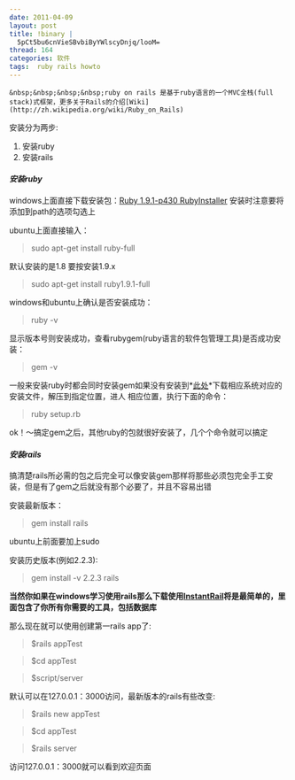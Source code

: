 ```yaml
---
date: 2011-04-09
layout: post
title: !binary |
  5pCt5bu6cnVieSBvbiByYWlscyDnjq/looM=
thread: 164
categories: 软件
tags:  ruby rails howto
---
```


    &nbsp;&nbsp;&nbsp;&nbsp;ruby on rails 是基于ruby语言的一个MVC全栈(full stack)式框架，更多关于Rails的介绍[Wiki](http://zh.wikipedia.org/wiki/Ruby_on_Rails)

安装分为两步:

1. 安装ruby
2. 安装rails


#### *安装ruby*

windows上面直接下载安装包：[Ruby 1.9.1-p430 RubyInstaller](http://rubyforge.org/frs/download.php/72075/rubyinstaller-1.9.1-p430.exe)
安装时注意要将添加到path的选项勾选上

ubuntu上面直接输入：
>  sudo apt-get install ruby-full

默认安装的是1.8
要按安装1.9.x
>  sudo apt-get install ruby1.9.1-full


windows和ubuntu上确认是否安装成功：
>  ruby -v

显示版本号则安装成功，查看rubygem(ruby语言的软件包管理工具)是否成功安装：
>  gem -v

一般来安装ruby时都会同时安装gem如果没有安装到*[此处](https://rubyforge.org/frs/?group_id=126&release_id=45823)*下载相应系统对应的安装文件，解压到指定位置，进人
相应位置，执行下面的命令：
> ruby setup.rb

ok！～搞定gem之后，其他ruby的包就很好安装了，几个个命令就可以搞定

#### *安装rails*
搞清楚rails所必需的包之后完全可以像安装gem那样将那些必须包完全手工安装，但是有了gem之后就没有那个必要了，并且不容易出错

安装最新版本：
>  gem install rails

ubuntu上前面要加上sudo

安装历史版本(例如2.2.3):
>  gem install -v 2.2.3 rails


**当然你如果在windows学习使用rails那么下载使用[InstantRail](http://rubyforge.org/projects/instantrails/)将是最简单的，里面包含了你所有你需要的工具，包括数据库**


那么现在就可以使用创建第一rails app了:
>  $rails appTest

>  $cd appTest

>  $script/server

默认可以在127.0.0.1：3000访问，最新版本的rails有些改变:
>  $rails new appTest

>  $cd appTest

>  $rails server


访问127.0.0.1：3000就可以看到欢迎页面







